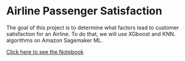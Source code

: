 # Airline Passenger Satisfaction
The goal of this project is to determine what factors lead to customer satisfaction for an Airline. To do that, we will use XGboost and KNN. algorithms on Amazon Sagemaker ML.

[Click here to see the Notebook](https://saulventura.shinyapps.io/Stock-Market-App/)
